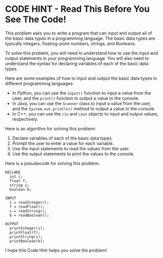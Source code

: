 # CODE HINT - Read This Before You See The Code!

This problem asks you to write a program that can input and output all of the basic data types in a programming language. The basic data types are typically integers, floating-point numbers, strings, and Booleans.

To solve this problem, you will need to understand how to use the input and output statements in your programming language. You will also need to understand the syntax for declaring variables of each of the basic data types.

Here are some examples of how to input and output the basic data types in different programming languages:

* In Python, you can use the `input()` function to input a value from the user, and the `print()` function to output a value to the console.
* In Java, you can use the `Scanner` class to input a value from the user, and the `System.out.println()` method to output a value to the console.
* In C++, you can use the `cin` and `cout` objects to input and output values, respectively.

Here is an algorithm for solving this problem:

1. Declare variables of each of the basic data types.
2. Prompt the user to enter a value for each variable.
3. Use the input statements to read the values from the user.
4. Use the output statements to print the values to the console.

Here is a pseudocode for solving this problem:

```
DECLARE
  int i;
  float f;
  string s;
  boolean b;

INPUT
  i = readInteger();
  f = readFloat();
  s = readString();
  b = readBoolean();

OUTPUT
  printInteger(i);
  printFloat(f);
  printString(s);
  printBoolean(b);
```

I hope this Code Hint helps you solve the problem!